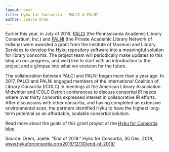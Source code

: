 ```yaml
---
layout: post
title: Hyku for Consortia - PALCI & PALNI
author: Joelle Orem
---
```


Earlier this year, in July of 2019, [PALCI](www.palci.org/) (the Pennsylvania Academic Library Consortium, Inc.) and [PALNI](https://www.palni.org/) (the Private Academic Library Network of Indiana) were awarded a grant from the Institute of Museum and Library Services to develop the Hyku repository software into a meaningful solution for library consortia. The project team will periodically make updates to this blog on our progress, and we’d like to start with an introduction to the project and a glimpse into what we envision for the future.

The collaboration between PALCI and PALNI began more than a year ago. In 2017, PALCI and PALNI engaged members of the International Coalition of Library Consortia (ICOLC) in meetings at the American Library Association Midwinter and ICOLC Detroit conferences to discuss consortial IR needs where over thirty consortia expressed interest in collaborative IR efforts. After discussions with other consortia, and having completed an extensive environmental scan, the partners identified Hyku to have the highest long-term potential as an affordable, scalable consortial solution.

Read more about the goals of this grant project at the [Hyku for Consortia blog](https://www.hykuforconsortia.org/).


Source: Orem, Joelle. “End of 2019.” Hyku for Consortia, 30 Dec. 2019, www.hykuforconsortia.org/2019/12/30/end-of-2019/
